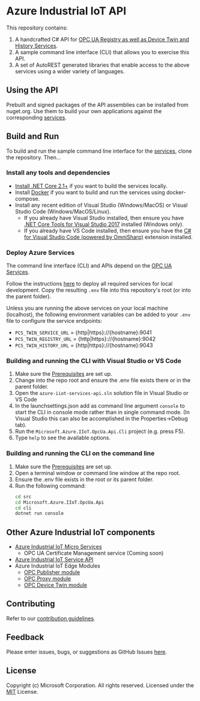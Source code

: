 # Azure Industrial IoT API

This repository contains:

1. A handcrafted C# API for [OPC UA Registry as well as Device Twin and History Services](https://github.com/Azure/azure-iiot-services).
1. A sample command line interface (CLI) that allows you to exercise this API.
1. A set of AutoREST generated libraries that enable access to the above services using a wider variety of languages.

## Using the API

Prebuilt and signed packages of the API assemblies can be installed from nuget.org.  Use them to build your own applications against the corresponding [services](https://github.com/Azure/azure-iiot-services).

## Build and Run

To build and run the sample command line interface for the [services](https://github.com/Azure/azure-iiot-services), clone the repository.  Then...

### Install any tools and dependencies

* [Install .NET Core 2.1+][dotnet-install] if you want to build the services locally.
* Install [Docker][docker-url] if you want to build and run the services using docker-compose.
* Install any recent edition of Visual Studio (Windows/MacOS) or Visual Studio Code (Windows/MacOS/Linux).
   * If you already have Visual Studio installed, then ensure you have [.NET Core Tools for Visual Studio 2017][dotnetcore-tools-url] installed (Windows only).
   * If you already have VS Code installed, then ensure you have the [C# for Visual Studio Code (powered by OmniSharp)][omnisharp-url] extension installed. 

### Deploy Azure Services

The command line interface (CLI) and APIs depend on the [OPC UA Services](https://github.com/Azure/azure-iiot-services).

Follow the instructions [here](https://github.com/Azure/azure-iiot-services) to deploy all required services for local development.  Copy the resulting `.env` file into this repository's root (or into the parent folder).

Unless you are running the above services on your local machine (localhost), the following environment variables can be added to your `.env` file to configure the service endpoints:

* `PCS_TWIN_SERVICE_URL` = {http|https}://{hostname}:9041
* `PCS_TWIN_REGISTRY_URL` = {http|https}://{hostname}:9042
* `PCS_TWIN_HISTORY_URL` = {http|https}://{hostname}:9043

### Building and running the CLI with Visual Studio or VS Code

1. Make sure the [Prerequisites](#Install-any-tools-and-depdendencies) are set up.
1. Change into the repo root and ensure the .env file exists there or in the parent folder.
1. Open the `azure-iiot-services-api.sln` solution file in Visual Studio or VS Code
1. In the launchsettings.json add as command line argument `console` to start the CLI in console mode rather than in single command mode.  (In Visual Studio this can also be accomplished in the Properties->Debug tab).
1. Run the `Microsoft.Azure.IIoT.OpcUa.Api.Cli` project (e.g. press F5).
1. Type `help` to see the available options.

### Building and running the CLI on the command line

1. Make sure the [Prerequisites](#Install-any-tools-and-depdendencies) are set up.
1. Open a terminal window or command line window at the repo root.
1. Ensure the .env file exists in the root or its parent folder.
1. Run the following command:
    ```bash
    cd src
    cd Microsoft.Azure.IIoT.OpcUa.Api
    cd cli
    dotnet run console
    ```

## Other Azure Industrial IoT components

* [Azure Industrial IoT Micro Services](https://github.com/Azure/azure-iiot-services)
  * OPC UA Certificate Management service (Coming soon)
* [Azure Industrial IoT Service API](https://github.com/Azure/azure-iiot-services-api)
* Azure Industrial IoT Edge Modules
  * [OPC Publisher module](https://github.com/Azure/iot-edge-opc-publisher)
  * [OPC Proxy module](https://github.com/Azure/iot-edge-opc-proxy)
  * [OPC Device Twin module](https://github.com/Azure/azure-iiot-opc-twin-module)

## Contributing

Refer to our [contribution guidelines](CONTRIBUTING.md).

## Feedback

Please enter issues, bugs, or suggestions as GitHub Issues [here](https://github.com/Azure/azure-iiot-services/issues).

## License

Copyright (c) Microsoft Corporation. All rights reserved.
Licensed under the [MIT](LICENSE) License.

[run-with-docker-url]: https://docs.microsoft.com/azure/iot-suite/iot-suite-remote-monitoring-deploy-local#run-the-microservices-in-docker
[rm-arch-url]: https://docs.microsoft.com/azure/iot-suite/iot-suite-remote-monitoring-sample-walkthrough
[postman-url]: https://www.getpostman.com
[iotedge-url]: https://github.com/Azure/iotedge
[iothub-docs-url]: https://docs.microsoft.com/azure/iot-hub/
[docker-url]: https://www.docker.com/
[dotnet-install]: https://www.microsoft.com/net/learn/get-started
[vs-install-url]: https://www.visualstudio.com/downloads
[dotnetcore-tools-url]: https://www.microsoft.com/net/core#windowsvs2017
[omnisharp-url]: https://github.com/OmniSharp/omnisharp-vscode
[windows-envvars-howto-url]: https://superuser.com/questions/949560/how-do-i-set-system-environment-variables-in-windows-10
[iothub-connstring-blog]: https://blogs.msdn.microsoft.com/iotdev/2017/05/09/understand-different-connection-strings-in-azure-iot-hub/
[deploy-rm]: https://docs.microsoft.com/azure/iot-suite/iot-suite-remote-monitoring-deploy
[deploy-local]: https://docs.microsoft.com/azure/iot-suite/iot-suite-remote-monitoring-deploy-local#deploy-the-azure-services
[disable-auth]: https://github.com/Azure/azure-iot-pcs-remote-monitoring-dotnet/wiki/Developer-Reference-Guide#disable-authentication
